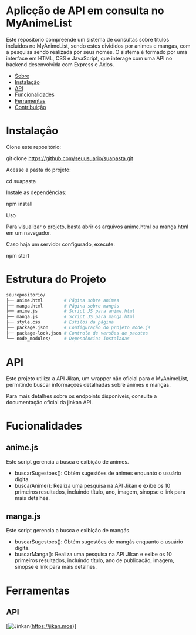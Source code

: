 # 



# Aplicção de API em consulta no MyAnimeList

Este repositorio compreende um sistema de consultas sobre titulos incluidos no MyAnimeList, sendo estes divididos por animes e mangas, com a pesquisa sendo realizada por seus nomes. O sistema é formado por uma interface em HTML, CSS e JavaScript, que interage com uma API no backend desenvolvida com Express e Axios.

- [Sobre](#sobre)
- [Instalação](#instalação)
- [API](#API)
- [Funcionalidades](#Funcionalidades)
- [Ferramentas](#licença)
- [Contribuição](#contribuição)

# Instalação

Clone este repositório:

git clone https://github.com/seuusuario/suapasta.git

Acesse a pasta do projeto:

cd suapasta

Instale as dependências:

npm install

Uso

Para visualizar o projeto, basta abrir os arquivos anime.html ou manga.html em um navegador.

Caso haja um servidor configurado, execute:

npm start

# Estrutura do Projeto

  ```bash
  seurepositorio/
  ├── anime.html        # Página sobre animes
  ├── manga.html        # Página sobre mangás
  ├── anime.js          # Script JS para anime.html
  ├── manga.js          # Script JS para manga.html
  ├── style.css         # Estilos da página
  ├── package.json      # Configuração do projeto Node.js
  ├── package-lock.json # Controle de versões de pacotes
  └── node_modules/     # Dependências instaladas
  ```


# API 

Este projeto utiliza a API Jikan, um wrapper não oficial para o MyAnimeList, permitindo buscar informações detalhadas sobre animes e mangás.

Para mais detalhes sobre os endpoints disponíveis, consulte a documentação oficial da jinkan API.


# Fucionalidades

## anime.js

Este script gerencia a busca e exibição de animes.

- buscarSugestoes(): Obtém sugestões de animes enquanto o usuário digita.
- buscarAnime(): Realiza uma pesquisa na API Jikan e exibe os 10 primeiros resultados, incluindo título, ano, imagem, sinopse e link para mais detalhes.

## manga.js

Este script gerencia a busca e exibição de mangás.

- buscarSugestoes(): Obtém sugestões de mangás enquanto o usuário digita.
- buscarManga(): Realiza uma pesquisa na API Jikan e exibe os 10 primeiros resultados, incluindo título, ano de publicação, imagem, sinopse e link para mais detalhes.

# Ferramentas




## API
[![Jinkan](https://img.shields.io/badge/Jinkan-121414?style=for-the-badge&labelColor=DBE6FF&color=121414)(https://jikan.moe)]



